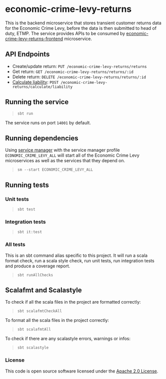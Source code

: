 # economic-crime-levy-returns

This is the backend microservice that stores transient customer returns data for the Economic Crime Levy, before the data
is then submitted to head of duty, ETMP. 
The service provides APIs to be consumed by [economic-crime-levy-returns-frontend](https://github.com/hmrc/economic-crime-levy-returns-frontend) microservice.

## API Endpoints

- Create/update return: `PUT /economic-crime-levy-returns/returns`  
- Get return: `GET /economic-crime-levy-returns/returns/:id`  
- Delete return: `DELETE /economic-crime-levy-returns/returns/:id`  
- [Calculate liability](api-docs/calculate-liability.md): `POST /economic-crime-levy-returns/calculate/liability`

## Running the service

> `sbt run`

The service runs on port `14001` by default.

## Running dependencies

Using [service manager](https://github.com/hmrc/service-manager)
with the service manager profile `ECONOMIC_CRIME_LEVY_ALL` will start
all of the Economic Crime Levy microservices as well as the services
that they depend on.

> `sm --start ECONOMIC_CRIME_LEVY_ALL`

## Running tests

### Unit tests

> `sbt test`

### Integration tests

> `sbt it:test`

### All tests

This is an sbt command alias specific to this project. It will run a scala format
check, run a scala style check, run unit tests, run integration tests and produce a coverage report.
> `sbt runAllChecks`

## Scalafmt and Scalastyle

To check if all the scala files in the project are formatted correctly:
> `sbt scalafmtCheckAll`

To format all the scala files in the project correctly:
> `sbt scalafmtAll`

To check if there are any scalastyle errors, warnings or infos:
> `sbt scalastyle`

### License

This code is open source software licensed under
the [Apache 2.0 License]("http://www.apache.org/licenses/LICENSE-2.0.html").